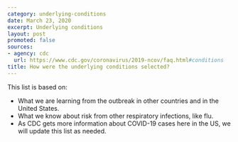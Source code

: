 ```yaml
---
category: underlying-conditions
date: March 23, 2020
excerpt: Underlying conditions
layout: post
promoted: false
sources:
- agency: cdc
  url: https://www.cdc.gov/coronavirus/2019-ncov/faq.html#conditions
title: How were the underlying conditions selected?
---
```


This list is based on:

- What we are learning from the outbreak in other countries and in the United States.
- What we know about risk from other respiratory infections, like flu.
- As CDC gets more information about COVID-19 cases here in the US, we will update this list as needed.